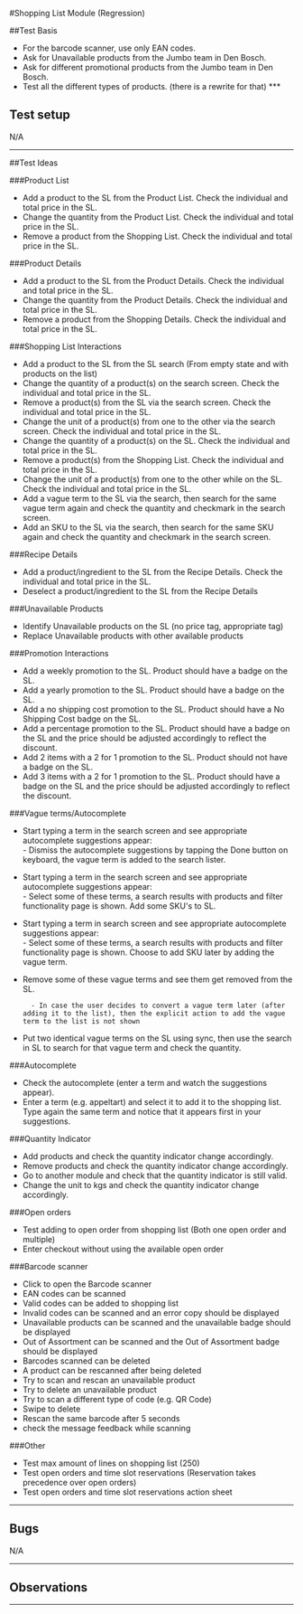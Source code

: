 #Shopping List Module (Regression)

##Test Basis
- For the barcode scanner, use only EAN codes.
- Ask for Unavailable products from the Jumbo team in Den Bosch.
- Ask for different promotional products from the Jumbo team in Den Bosch.
- Test all the different types of products. (there is a rewrite for that) ***

## Test setup

N/A
***

##Test Ideas

###Product List

- Add a product to the SL from the Product List. Check the individual and total price in the SL.
- Change the quantity from the Product List. Check the individual and total price in the SL.
- Remove a product from the Shopping List. Check the individual and total price in the SL.

###Product Details

- Add a product to the SL from the Product Details. Check the individual and total price in the SL.
- Change the quantity from the Product Details. Check the individual and total price in the SL.
- Remove a product from the Shopping Details. Check the individual and total price in the SL.


###Shopping List Interactions
- Add a product to the SL from the SL search (From empty state and with products on the list)
- Change the quantity of a product(s) on the search screen. Check the individual and total price in the SL.
- Remove a product(s) from the SL via the search screen. Check the individual and total price in the SL.
- Change the unit of a product(s) from one to the other via the search screen. Check the individual and total price in the SL.
- Change the quantity of a product(s) on the SL. Check the individual and total price in the SL.
- Remove a product(s) from the Shopping List. Check the individual and total price in the SL.
- Change the unit of a product(s) from one to the other while on the SL. Check the individual and total price in the SL.
- Add a vague term to the SL via the search, then search for the same vague term again and check the quantity and checkmark in the search screen.
- Add an SKU to the SL via the search, then search for the same SKU again and check the quantity and checkmark in the search screen.

###Recipe Details

- Add a product/ingredient to the SL from the Recipe Details. Check the individual and total price in the SL.
- Deselect a product/ingredient to the SL from the Recipe Details

###Unavailable Products

- Identify Unavailable products on the SL (no price tag, appropriate tag)
- Replace Unavailable products with other available products 

###Promotion Interactions
- Add a weekly promotion to the SL. Product should have a badge on the SL.
- Add a yearly promotion to the SL. Product should have a badge on the SL.
- Add a no shipping cost promotion to the SL. Product should have a No Shipping Cost badge on the SL.
- Add a percentage promotion to the SL. Product should have a badge on the SL and the price should be adjusted accordingly to reflect the discount.
- Add 2 items with a 2 for 1 promotion to the SL. Product should not have a badge on the SL.
- Add 3 items with a 2 for 1 promotion to the SL. Product should have a badge on the SL and the price should be adjusted accordingly to reflect the discount.

###Vague terms/Autocomplete

- Start typing a term in the search screen and see appropriate autocomplete suggestions appear:
<br> - Dismiss the autocomplete suggestions by tapping the Done button on keyboard, the vague term is added to the search lister.

- Start typing a term in the search screen and see appropriate autocomplete suggestions appear:
<br> - Select some of these terms, a search results with products and filter functionality page is shown. Add some SKU's to SL.

- Start typing a term in search screen and see appropriate autocomplete suggestions appear:
<br> - Select some of these terms, a search results with products and filter functionality page is shown. Choose to add SKU later by adding the vague term.
- Remove some of these vague terms and see them get removed from the SL.
	
		- In case the user decides to convert a vague term later (after adding it to the list), then the explicit action to add the vague term to the list is not shown

- Put two identical vague terms on the SL using sync, then use the search in SL to search for that vague term and check the quantity.	

###Autocomplete
- Check the autocomplete (enter a term and watch the suggestions appear).
- Enter a term (e.g. appeltart) and select it to add it to the shopping list. Type again the same term and notice that it appears first in your suggestions.

###Quantity Indicator
- Add products and check the quantity indicator change accordingly.
- Remove products and check the quantity indicator change accordingly.
- Go to another module and check that the quantity indicator is still valid.
- Change the unit to kgs and check the quantity indicator change accordingly.


###Open orders
* Test adding to open order from shopping list (Both one open order and multiple)
* Enter checkout without using the available open order

###Barcode scanner

- Click to open the Barcode scanner
- EAN codes can be scanned
- Valid codes can be added to shopping list
- Invalid codes can be scanned and an error copy should be displayed
- Unavailable products can be scanned and the unavailable badge should be displayed
- Out of Assortment can be scanned and the Out of Assortment badge should be displayed
- Barcodes scanned can be deleted 
- A product can be rescanned after being deleted
- Try to scan and rescan an unavailable product
- Try to delete an unavailable product
- Try to scan a different type of code (e.g. QR Code)
- Swipe to delete 
- Rescan the same barcode after 5 seconds
- check the message feedback while scanning

###Other
* Test max amount of lines on shopping list (250)
* Test open orders and time slot reservations (Reservation takes precedence over open orders)
* Test open orders and time slot reservations action sheet

***
## Bugs 

N/A
***
## Observations


***

